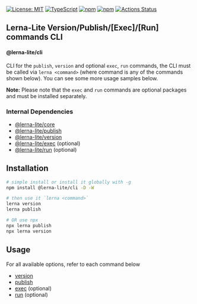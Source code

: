 [![License: MIT](https://img.shields.io/badge/License-MIT-yellow.svg)](https://opensource.org/licenses/MIT)
[![TypeScript](https://img.shields.io/badge/%3C%2F%3E-TypeScript-%230074c1.svg)](http://www.typescriptlang.org/)
[![npm](https://img.shields.io/npm/v/@lerna-lite/cli.svg?color=forest)](https://www.npmjs.com/package/@lerna-lite/cli)
[![npm](https://img.shields.io/npm/dy/@lerna-lite/cli?color=forest)](https://www.npmjs.com/package/@lerna-lite/cli)
[![Actions Status](https://github.com/ghiscoding/lerna-lite/workflows/CI%20Build/badge.svg)](https://github.com/ghiscoding/lerna-lite/actions)

## Lerna-Lite Version/Publish/[Exec]/[Run] commands CLI
#### @lerna-lite/cli

CLI for the `publish`, `version` and optional `exec`, `run` commands, the CLI must be called via `lerna <command>` (where command is any of the commands shown below). You can see some more usage samples below.

**Note:** Please note that the `exec` and `run` commands are optional packages and must be installed separately.

### Internal Dependencies
- [@lerna-lite/core](https://github.com/ghiscoding/lerna-lite/tree/main/packages/core)
- [@lerna-lite/publish](https://github.com/ghiscoding/lerna-lite/tree/main/packages/publish)
- [@lerna-lite/version](https://github.com/ghiscoding/lerna-lite/tree/main/packages/version)
- [@lerna-lite/exec](https://github.com/ghiscoding/lerna-lite/tree/main/packages/exec) (optional)
- [@lerna-lite/run](https://github.com/ghiscoding/lerna-lite/tree/main/packages/run) (optional)

## Installation
```sh
# simple install or install it globally with -g
npm install @lerna-lite/cli -D -W

# then use it `lerna <command>`
lerna version
lerna publish

# OR use npx
npx lerna publish
npx lerna version
```

## Usage
For all available options, refer to each command below
- [version](https://github.com/ghiscoding/lerna-lite/blob/main/packages/version/README.md)
- [publish](https://github.com/ghiscoding/lerna-lite/blob/main/packages/publish/README.md)
- [exec](https://github.com/ghiscoding/lerna-lite/blob/main/packages/exec/README.md) (optional)
- [run](https://github.com/ghiscoding/lerna-lite/blob/main/packages/run/README.md) (optional)

